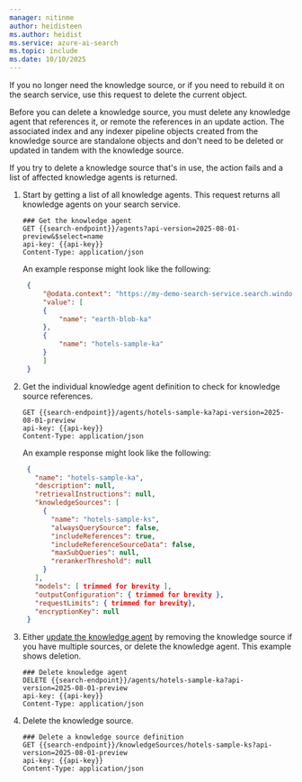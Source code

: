 ```yaml
---
manager: nitinme
author: heidisteen
ms.author: heidist
ms.service: azure-ai-search
ms.topic: include
ms.date: 10/10/2025
---
```


If you no longer need the knowledge source, or if you need to rebuild it on the search service, use this request to delete the current object.

Before you can delete a knowledge source, you must delete any knowledge agent that references it, or remote the references in an update action. The associated index and any indexer pipeline objects created from the knowledge source are standalone objects and don't need to be deleted or updated in tandem with the knowledge source.

If you try to delete a knowledge source that's in use, the action fails and a list of affected knowledge agents is returned.

1. Start by getting a list of all knowledge agents. This request returns all knowledge agents on your search service.

    ```http
    ### Get the knowledge agent
    GET {{search-endpoint}}/agents?api-version=2025-08-01-preview&$select=name
    api-key: {{api-key}}
    Content-Type: application/json
    ```

   An example response might look like the following:

   ```json
    {
        "@odata.context": "https://my-demo-search-service.search.windows.net/$metadata#agents(name)",
        "value": [
        {
            "name": "earth-blob-ka"
        },
        {
            "name": "hotels-sample-ka"
        }
        ]
    }
   ```

1. Get the individual knowledge agent definition to check for knowledge source references.

    ```http
    GET {{search-endpoint}}/agents/hotels-sample-ka?api-version=2025-08-01-preview
    api-key: {{api-key}}
    Content-Type: application/json
    ```

   An example response might look like the following:

   ```json
    {
      "name": "hotels-sample-ka",
      "description": null,
      "retrievalInstructions": null,
      "knowledgeSources": [
        {
          "name": "hotels-sample-ks",
          "alwaysQuerySource": false,
          "includeReferences": true,
          "includeReferenceSourceData": false,
          "maxSubQueries": null,
          "rerankerThreshold": null
        }
      ],
      "models": [ trimmed for brevity ],
      "outputConfiguration": { trimmed for brevity },
      "requestLimits": { trimmed for brevity},
      "encryptionKey": null
    }
   ```

1. Either [update the knowledge agent](/rest/api/searchservice/knowledge-agents/create-or-update?view=rest-searchservice-2025-08-01-preview&preserve-view=true) by removing the knowledge source if you have multiple sources, or delete the knowledge agent. This example shows deletion.

    ```http
    ### Delete knowledge agent
    DELETE {{search-endpoint}}/agents/hotels-sample-ka?api-version=2025-08-01-preview
    api-key: {{api-key}}
    Content-Type: application/json
    ```

1. Delete the knowledge source.

    ```http
    ### Delete a knowledge source definition
    GET {{search-endpoint}}/knowledgeSources/hotels-sample-ks?api-version=2025-08-01-preview
    api-key: {{api-key}}
    Content-Type: application/json
    ```
